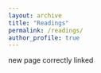 ```yaml
---
layout: archive
title: "Readings"
permalink: /readings/
author_profile: true
---
```


new page correctly linked